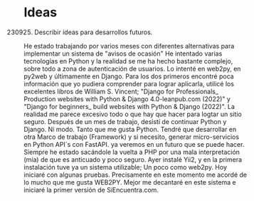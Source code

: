 # Ideas
230925.  Describir ideas para desarrollos futuros.

        
He estado trabajando por varios meses con diferentes alternativas para implementar un sistema de "avisos de ocasión" He intentado varias tecnologías en Python y la realidad se me ha hecho bastante complejo, sobre todo a zona de autenticación de usuarios. Lo intenté en web2py, en py2web y últimamente en Django. Para los dos primeros encontré poca información que yo pudiera comprender para lograr aplicarla, utilicé los excelentes libros de William S. Vincent; "Django for Professionals_ Production websites with Python & Django 4.0-leanpub.com (2022)" y "Django for beginners_ build websites with Python & Django (2022)". La realidad me parece excesivo todo o que hay que hacer para logtar un sitio seguro. Después de un mes de trabajo, desistí de continuar Python y Django. Ni modo. Tanto que me gusta Python. Tendré que desarrollar en otra Marco de trabajo (Framework) y si necesito, generar micro-servicios en Python API´s con FastAPI. ya veremos en un futuro que se puede hacer. Siempre he estado sacándole la vuelta a PHP por una mala interpretación (mía) de que es anticuado y poco seguro.
Ayer instalé Yii2, y en la primera instalación tuve ya un sistema utilizable; Un poco como web2py. Hoy iniciaré con algunas pruebas. 
Precisamente en este momento me acordé de lo mucho que me gusta WEB2PY. Mejor me decantaré en este sistema e iniciaré la primer versión de SiEncuentra.com.
